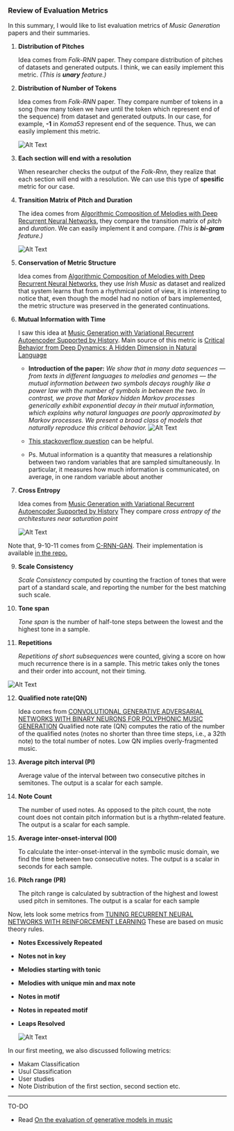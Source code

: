### Review of Evaluation Metrics

In this summary, I would like to list evaluation metrics of _Music Generation_ papers and their summaries.

1) **Distribution of Pitches**
   
   Idea comes from _Folk-RNN_ paper. They compare distribution of pitches of datasets and generated outputs. I think, we can easily implement this metric. _(This is **unary** feature.)_

2) **Distribution of Number of Tokens**
   
    Idea comes from _Folk-RNN_ paper. They compare number of tokens in a song (how many token we have until the token which represent end of the sequence) from dataset and generated outputs. In our case, for example, **-1** in _Koma53_ represent end of the sequence. Thus, we can easily implement this metric.

    ![Alt Text](https://docs.google.com/uc?id=1JhQYSYsLzZRtejPY3BvwpASiXohbyodw)

3) **Each section will end with a resolution**
   
    When researcher checks the output of the _Folk-Rnn_, they realize that each section will end with a resolution. We can use this type of **spesific** metric for our case. 

4) **Transition Matrix of Pitch and Duration**
   
    The idea comes from [Algorithmic Composition of Melodies with Deep Recurrent Neural Networks](https://github.com/hedonistrh/TurkishMusicGeneration/blob/master/2018-10-10-Literature-Review-for-Music-Generation.md#4-algorithmic-composition-of-melodies-with-deep-recurrent-neural-networks), they compare the transition matrix of _pitch_ and _duration_. We can easily implement it and compare. _(This is **bi-gram** feature.)_

    ![Alt Text](https://docs.google.com/uc?id=1PzHbnqOvvSWcuZg91mdkr426R-MYlG2U)

5) **Conservation of Metric Structure**
   
    Idea comes from [Algorithmic Composition of Melodies with Deep Recurrent Neural Networks](https://github.com/hedonistrh/TurkishMusicGeneration/blob/master/2018-10-10-Literature-Review-for-Music-Generation.md#4-algorithmic-composition-of-melodies-with-deep-recurrent-neural-networks), they use _Irish Music_ as dataset and realized that system learns that from a rhythmical point of view, it is interesting to notice that, even though the model had no notion of bars implemented, the metric structure was preserved in the generated continuations.

6) **Mutual Information with Time**
   
    I saw this idea at [Music Generation with Variational Recurrent Autoencoder Supported by History](https://github.com/hedonistrh/TurkishMusicGeneration/blob/master/2018-10-10-Literature-Review-for-Music-Generation.md#7-music-generation-with-variational-recurrent-autoencoder-supported-by-history). Main source of this metric is [Critical Behavior from Deep Dynamics: A Hidden Dimension in Natural Language](https://cbmm.mit.edu/sites/default/files/publications/1606.06737.pdf)

    * **Introduction of the paper:** _We show that in many data sequences — from texts in different languages to melodies and genomes — the mutual information between two symbols decays roughly like a power law with the number of symbols in between the two. In contrast, we prove that Markov hidden Markov processes generically exhibit exponential decay in their mutual information, which explains why natural languages are poorly approximated by Markov processes. We present a broad class of models that naturally reproduce this critical behavior._
    ![Alt Text](https://docs.google.com/uc?id=1WFFHMJvo38CIluiC8B4b7j42N7JUfcPC)

    * [This stackoverflow question](https://stats.stackexchange.com/questions/241432/calculating-mutual-information-over-distance) can be helpful.

    * Ps. Mutual information is a quantity that measures a relationship between two random variables that are sampled simultaneously. In particular, it measures how much information is communicated, on average, in one random variable about another

7) **Cross Entropy**
   
   Idea comes from [Music Generation with Variational Recurrent Autoencoder Supported by History](https://github.com/hedonistrh/TurkishMusicGeneration/blob/master/2018-10-10-Literature-Review-for-Music-Generation.md#7-music-generation-with-variational-recurrent-autoencoder-supported-by-history) They compare _cross entropy of the architestures near saturation point_

   ![Alt Text](https://docs.google.com/uc?id=1JWEgNJKJrLCqmn_-R0Ob5tDeraAzs1hN)


Note that, 9-10-11 comes from [C-RNN-GAN](https://github.com/hedonistrh/TurkishMusicGeneration/blob/master/2018-10-10-Literature-Review-for-Music-Generation.md#11-c-rnn-gan-continuous-recurrent-neural-networks-with-adversarial-training). Their implementation is available [in the repo.](https://github.com/olofmogren/c-rnn-gan)

9) **Scale Consistency**
    
    _Scale Consistency_ computed by counting the fraction of tones that were part of a standard scale, and reporting the number for the best matching such scale.

10)  **Tone span**

     _Tone span_ is the number of half-tone steps between the lowest and the highest tone in a sample.

11)  **Repetitions**
    
     _Repetitions of short subsequences_ were counted, giving a score on how much recurrence there is in a sample. This metric takes only the tones and their order into account, not their timing.

![Alt Text](https://docs.google.com/uc?id=1WxxzoatGb0byp0SBeg_eAjHtVyfMkJc9)

12)  **Qualified note rate(QN)**

        Idea comes from [CONVOLUTIONAL GENERATIVE ADVERSARIAL NETWORKS WITH BINARY NEURONS FOR POLYPHONIC MUSIC GENERATION](https://salu133445.github.io/bmusegan/pdf/bmusegan-ismir2018-paper.pdf) Qualified note rate (QN) computes the ratio of the number of the qualified notes (notes no shorter than three time steps, i.e., a 32th note) to the total number of notes. Low QN implies overly-fragmented music.

13) **Average pitch interval (PI)**
    
    Average value of the
    interval between two consecutive pitches in semitones.
    The output is a scalar for each sample.

14) **Note Count**
    
    The number of used notes. As
    opposed to the pitch count, the note count does not
    contain pitch information but is a rhythm-related
    feature. The output is a scalar for each sample.

15) **Average inter-onset-interval (IOI)**

    To calculate the
    inter-onset-interval in the symbolic music domain,
    we find the time between two consecutive notes. The
    output is a scalar in seconds for each sample.

16) **Pitch range (PR)**
    
    The pitch range is calculated by
    subtraction of the highest and lowest used pitch in
    semitones. The output is a scalar for each sample


Now, lets look some metrics from [TUNING RECURRENT NEURAL NETWORKS WITH REINFORCEMENT LEARNING](https://github.com/hedonistrh/TurkishMusicGeneration/blob/master/2018-10-10-Literature-Review-for-Music-Generation.md#14-tuning-recurrent-neural-networks-with-reinforcement-learning) These are based on music theory rules.

- **Notes Excessively Repeated**
- **Notes not in key**
- **Melodies starting with tonic**
- **Melodies with unique min and max note**
- **Notes in motif**
- **Notes in repeated motif**
- **Leaps  Resolved**
  
  ![Alt Text](https://docs.google.com/uc?id=1EQDE8U2MGJ-vCLikMie5RBDISsUmqVNL)




In our first meeting, we also discussed following metrics:
- Makam Classification
- Usul Classification
- User studies
- Note Distribution of the first section, second section etc.

-----------
TO-DO
- Read [On the evaluation of generative models in music](http://www.musicinformatics.gatech.edu/wp-content_nondefault/uploads/2018/11/postprint.pdf)
